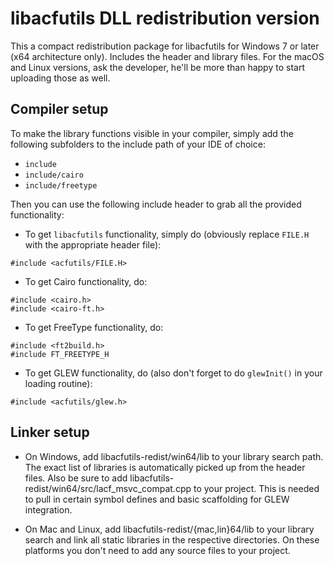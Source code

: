 # libacfutils DLL redistribution version

This a compact redistribution package for libacfutils for Windows 7 or
later (x64 architecture only). Includes the header and library files. For
the macOS and Linux versions, ask the developer, he'll be more than happy
to start uploading those as well.

## Compiler setup

To make the library functions visible in your compiler, simply add the
following subfolders to the include path of your IDE of choice:

* `include`
* `include/cairo`
* `include/freetype`

Then you can use the following include header to grab all the provided
functionality:

* To get `libacfutils` functionality, simply do (obviously replace
`FILE.H` with the appropriate header file):
```
#include <acfutils/FILE.H>
```

* To get Cairo functionality, do:
```
#include <cairo.h>
#include <cairo-ft.h>
```

* To get FreeType functionality, do:
```
#include <ft2build.h>
#include FT_FREETYPE_H
```

* To get GLEW functionality, do (also don't forget to do `glewInit()` in
your loading routine):
```
#include <acfutils/glew.h>
```

## Linker setup

* On Windows, add libacfutils-redist/win64/lib to your library search path.
  The exact list of libraries is automatically picked up from the header
  files. Also be sure to add libacfutils-redist/win64/src/lacf_msvc_compat.cpp
  to your project. This is needed to pull in certain symbol defines and
  basic scaffolding for GLEW integration.

* On Mac and Linux, add libacfutils-redist/{mac,lin}64/lib to your
  library search and link all static libraries in the respective directories.
  On these platforms you don't need to add any source files to your project.
